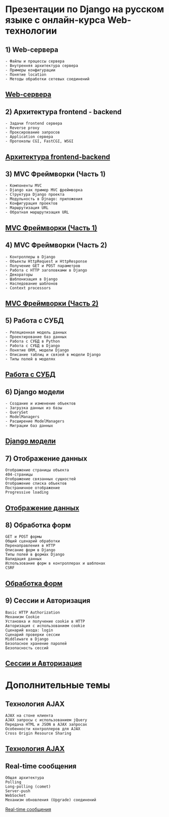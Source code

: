 # Презентации по Django на русском языке с онлайн-курса Web-технологии

## 1) Web-сервера
```
- Файлы и процессы сервера
- Внутренняя архитектура сервера
- Примеры конфигурации
- Понятие location
- Методы обработки сетевых соединений
```
[Web-сервера](https://stepik.org/media/attachments/lesson/14825/lesson.pdf)
---
## 2) Архитектура frontend - backend
```
- Задачи frontend сервера
- Reverse proxy
- Проксирование запросов
- Application сервера
- Протоколы CGI, FastCGI, WSGI
```
[Архитектура frontend-backend](https://stepik.org/media/attachments/lesson/14826/lesson.pdf)
---
## 3) MVC Фреймворки (Часть 1)
```
- Компоненты MVC
- Django как пример MVC фреймворка
- Структура Django проекта
- Модульность в Djnago: приложения
- Конфигурация проектов
- Маршрутизация URL
- Обратная маршрутизация URL
```
[MVC Фреймворки (Часть 1)](https://stepik.org/media/attachments/lesson/14827/lesson.pdf)
---
## 4) MVC Фреймворки (Часть 2)
```
- Контроллеры в Django
- Объекты HttpRequest и HttpResponse
- Получение GET и POST параметров
- Работа с HTTP заголовками в Django
- Декораторы
- Шаблонизация в Django
- Наследование шаблонов
- Context processors
```
[MVC Фреймворки (Часть 2)](https://stepik.org/media/attachments/lesson/14828/lesson.pdf)
---
## 5) Работа с СУБД
```
- Реляционная модель данных
- Проектирование баз данных
- Работа с СУБД в Python
- Работа с СУБД в Django
- Понятие ORM, модели Django
- Описание таблиц и связей в модели Django
- Типы полей в моделях
```
[Работа с СУБД](https://stepik.org/media/attachments/lesson/14829/lesson.pdf)
---
## 6) Django модели
```
- Создание и изменение объектов
- Загрузка данных из базы
- QuerySet
- ModelManagers
- Расширение ModelManagers
- Миграции баз данных
```
[Django модели](https://stepik.org/media/attachments/lesson/14830/lesson.pdf)
---
## 7) Отображение данных
```
Отображение страницы объекта
404-страницы
Отображение связанных сущностей
Отображение списка объектов
Постраничное отображение
Progressive loading
```
[Отображение данных](https://stepik.org/media/attachments/lesson/14831/lesson.pdf)
---
## 8) Обработка форм
```
GET и POST формы
Общий сценарий обработки
Перенаправления в HTTP
Описание форм в Django
Типы полей в формах Django
Валидация данных
Использование форм в контроллерах и шаблонах
CSRF
```
[Обработка форм](https://stepik.org/media/attachments/lesson/14832/lesson.pdf)
---
## 9) Сессии и Авторизация
```
Basic HTTP Authorization
Механизм Cookie
Установка и получение cookie в HTTP
Авторизация с использованием cookie
Сценарий входа: login
Сценарий проверки сессии
Middleware в Django
Безопасное хранение паролей
Безопасность сессий
```
[Сессии и Авторизация](https://stepik.org/media/attachments/lesson/14833/lesson.pdf)
---
# Дополнительные темы

## Технология AJAX
```
AJAX на стоне клиента
AJAX запросы с использованием jQuery
Передача HTML и JSON в AJAX запросах
Особенности контроллеров для AJAX
Cross Origin Resource Sharing
```
[Технология AJAX](https://stepik.org/media/attachments/lesson/14834/lesson.pdf)
---
## Real-time сообщения
```
Общая архитектура
Polling
Long-polling (comet)
Server-push
WebSocket
Механизм обновления (Upgrade) соединений
```
[Real-time сообщения](https://stepik.org/media/attachments/lesson/14835/lesson.pdf)